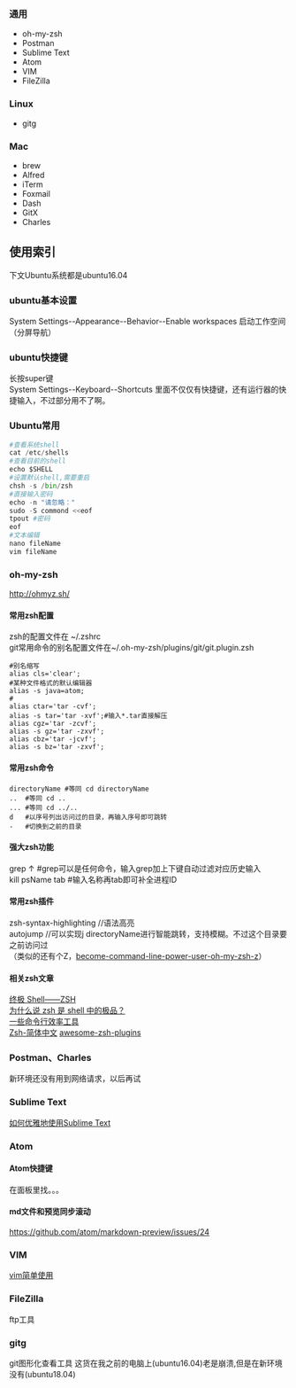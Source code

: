 ### 通用
-	oh-my-zsh
-	Postman		
-	Sublime Text
-	Atom		
-	VIM		
-	FileZilla

### Linux
-	gitg		

### Mac
-	brew
-	Alfred
-	iTerm
-	Foxmail
-	Dash
-	GitX
-	Charles

## 使用索引
下文Ubuntu系统都是ubuntu16.04
### ubuntu基本设置
System Settings--Appearance--Behavior--Enable workspaces 启动工作空间（分屏导航）

### ubuntu快捷键
长按super键  
System Settings--Keyboard--Shortcuts 里面不仅仅有快捷键，还有运行器的快捷输入，不过部分用不了啊。

### Ubuntu常用
```python
#查看系统shell
cat /etc/shells  
#查看目前的shell
echo $SHELL
#设置默认shell,需要重启
chsh -s /bin/zsh
#直接输入密码
echo -n "请忽略："
sudo -S commond <<eof
tpout #密码
eof   
#文本编辑
nano fileName
vim fileName
```

### oh-my-zsh
http://ohmyz.sh/
#### 常用zsh配置
zsh的配置文件在 ~/.zshrc  
git常用命令的别名配置文件在~/.oh-my-zsh/plugins/git/git.plugin.zsh

```
#别名缩写
alias cls='clear';
#某种文件格式的默认编辑器
alias -s java=atom;
#
alias ctar='tar -cvf';
alias -s tar='tar -xvf';#输入*.tar直接解压
alias cgz='tar -zcvf';
alias -s gz='tar -zxvf';
alias cbz='tar -jcvf';
alias -s bz='tar -zxvf';
```

#### 常用zsh命令
```
directoryName #等同 cd directoryName
..  #等同 cd ..
... #等同 cd ../..
d   #以序号列出访问过的目录，再输入序号即可跳转
-   #切换到之前的目录
```
#### 强大zsh功能
grep ↑ #grep可以是任何命令，输入grep加上下键自动过滤对应历史输入  
kill psName tab #输入名称再tab即可补全进程ID
#### 常用zsh插件
zsh-syntax-highlighting //语法高亮  
autojump //可以实现j directoryName进行智能跳转，支持模糊。不过这个目录要之前访问过  
（类似的还有个Z，[become-command-line-power-user-oh-my-zsh-z](https://www.smashingmagazine.com/2015/07/become-command-line-power-user-oh-my-zsh-z/)）
#### 相关zsh文章
[终极 Shell——ZSH](https://zhuanlan.zhihu.com/p/19556676?columnSlug=mactalk)   
[为什么说 zsh 是 shell 中的极品？](https://www.zhihu.com/question/214184490)  
[一些命令行效率工具](http://wulfric.me/2015/08/zsh/)   
[Zsh-简体中文](https://wiki.archlinux.org/index.php/Zsh_(%E7%AE%80%E4%BD%93%E4%B8%AD%E6%96%87))
[awesome-zsh-plugins](https://github.com/unixorn/awesome-zsh-plugins#frameworks)
### Postman、Charles
新环境还没有用到网络请求，以后再试
### Sublime Text
[如何优雅地使用Sublime Text](http://jeffjade.com/2015/12/15/2015-04-17-toss-sublime-text/)
### Atom
#### Atom快捷键
在面板里找。。。
#### md文件和预览同步滚动
https://github.com/atom/markdown-preview/issues/24
### VIM
[vim简单使用](http://blog.csdn.net/u013867301/article/details/67639752)
### FileZilla
ftp工具
### gitg
git图形化查看工具
这货在我之前的电脑上(ubuntu16.04)老是崩溃,但是在新环境没有(ubuntu18.04)
